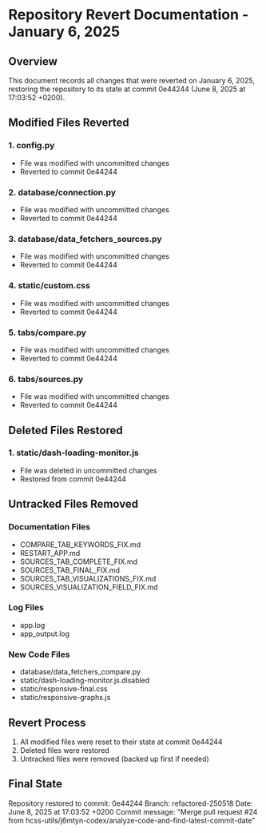 # Repository Revert Documentation - January 6, 2025

## Overview
This document records all changes that were reverted on January 6, 2025, restoring the repository to its state at commit 0e44244 (June 8, 2025 at 17:03:52 +0200).

## Modified Files Reverted

### 1. config.py
- File was modified with uncommitted changes
- Reverted to commit 0e44244

### 2. database/connection.py
- File was modified with uncommitted changes
- Reverted to commit 0e44244

### 3. database/data_fetchers_sources.py
- File was modified with uncommitted changes
- Reverted to commit 0e44244

### 4. static/custom.css
- File was modified with uncommitted changes
- Reverted to commit 0e44244

### 5. tabs/compare.py
- File was modified with uncommitted changes
- Reverted to commit 0e44244

### 6. tabs/sources.py
- File was modified with uncommitted changes
- Reverted to commit 0e44244

## Deleted Files Restored

### 1. static/dash-loading-monitor.js
- File was deleted in uncommitted changes
- Restored from commit 0e44244

## Untracked Files Removed

### Documentation Files
- COMPARE_TAB_KEYWORDS_FIX.md
- RESTART_APP.md
- SOURCES_TAB_COMPLETE_FIX.md
- SOURCES_TAB_FINAL_FIX.md
- SOURCES_TAB_VISUALIZATIONS_FIX.md
- SOURCES_VISUALIZATION_FIELD_FIX.md

### Log Files
- app.log
- app_output.log

### New Code Files
- database/data_fetchers_compare.py
- static/dash-loading-monitor.js.disabled
- static/responsive-final.css
- static/responsive-graphs.js

## Revert Process

1. All modified files were reset to their state at commit 0e44244
2. Deleted files were restored
3. Untracked files were removed (backed up first if needed)

## Final State
Repository restored to commit: 0e44244
Branch: refactored-250518
Date: June 8, 2025 at 17:03:52 +0200
Commit message: "Merge pull request #24 from hcss-utils/j6mtyn-codex/analyze-code-and-find-latest-commit-date"